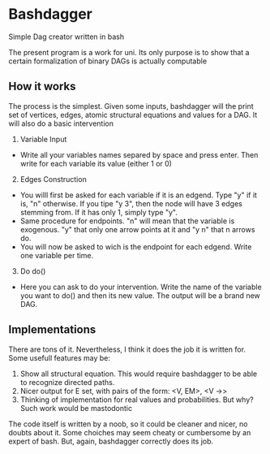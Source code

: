 # Bashdagger
Simple Dag creator written in bash

The present program is a work for uni. Its only purpose is to show that a certain formalization of binary DAGs is actually computable

## How it works

The process is the simplest. Given some inputs, bashdagger will the print set of vertices, edges, atomic structural equations and values for a DAG. It will also do a basic intervention

1. Variable Input
 - Write all your variables names separed by space and press enter. Then write for each variable its value (either 1 or 0)
2. Edges Construction
 - You willl first be asked for each variable if it is an edgend. Type "y" if it is, "n" otherwise. If you tipe "y 3", then the node will have 3 edges 
   stemming from. If it has only 1, simply type "y".
 - Same procedure for endpoints. "n" will mean that the variable is exogenous. "y" that only one arrow points at it and "y n" that n arrows do.
 - You will now be asked to wich is the endpoint for each edgend. Write one variable per time.
3. Do do()
 - Here you can ask to do your intervention. Write the name of the variable you want to do() and then its new value. The output will be a brand new DAG.

 
 ## Implementations
  There are tons of it. Nevertheless, I think it does the job it is written for. Some usefull features may be:
  1. Show all structural equation. This would require bashdagger to be able to recognize directed paths.
  2. Nicer output for E set, with pairs of the form: <V, EM>, <V →>
  3. Thinking of implementation for real values and probabilities. But why? Such work would be mastodontic
  
  The code itself is written by a noob, so it could be cleaner and nicer, no doubts about it. Some choiches may seem cheaty or cumbersome by an expert of bash. But, again, bashdagger 
  correctly does its job.
